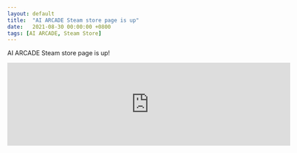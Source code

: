 ```yaml
---
layout: default
title:  "AI ARCADE Steam store page is up"
date:   2021-08-30 00:00:00 +0800
tags: [AI ARCADE, Steam Store]
---
```



AI ARCADE Steam store page is up!

<iframe src="https://store.steampowered.com/widget/1059010/" frameborder="0" width="646" height="190"></iframe>

